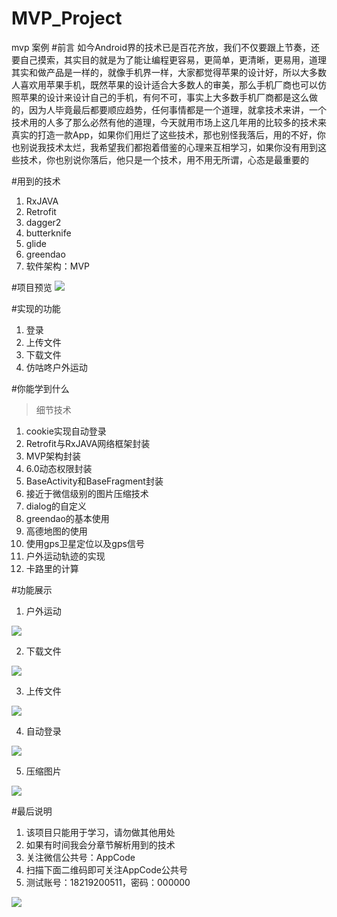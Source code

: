 # MVP_Project
mvp 案例
#前言
如今Android界的技术已是百花齐放，我们不仅要跟上节奏，还要自己摸索，其实目的就是为了能让编程更容易，更简单，更清晰，更易用，道理其实和做产品是一样的，就像手机界一样，大家都觉得苹果的设计好，所以大多数人喜欢用苹果手机，既然苹果的设计适合大多数人的审美，那么手机厂商也可以仿照苹果的设计来设计自己的手机，有何不可，事实上大多数手机厂商都是这么做的，因为人毕竟最后都要顺应趋势，任何事情都是一个道理，就拿技术来讲，一个技术用的人多了那么必然有他的道理，今天就用市场上这几年用的比较多的技术来真实的打造一款App，如果你们用烂了这些技术，那也别怪我落后，用的不好，你也别说我技术太烂，我希望我们都抱着借鉴的心理来互相学习，如果你没有用到这些技术，你也别说你落后，他只是一个技术，用不用无所谓，心态是最重要的

#用到的技术

 1. RxJAVA
 2. Retrofit
 3. dagger2
 4. butterknife
 5. glide
 6. greendao
 7. 软件架构：MVP


#项目预览
![](https://ww1.sinaimg.cn/large/006tNc79gy1fcivtxbse3g30970gehdt.gif)

#实现的功能

 1. 登录
 2. 上传文件
 3. 下载文件
 4. 仿咕咚户外运动
 
 
#你能学到什么
 > 细节技术

1. cookie实现自动登录
2. Retrofit与RxJAVA网络框架封装
3. MVP架构封装
4. 6.0动态权限封装
5. BaseActivity和BaseFragment封装
6. 接近于微信级别的图片压缩技术
7. dialog的自定义
8. greendao的基本使用
9. 高德地图的使用
10. 使用gps卫星定位以及gps信号
11. 户外运动轨迹的实现
12. 卡路里的计算


#功能展示

 1. 户外运动
 
 ![](https://ww4.sinaimg.cn/large/006tNc79gy1fcj015ubg4g30970ge48e.gif)
 
 2. 下载文件
 
  ![](https://ww3.sinaimg.cn/large/006tNc79gy1fcj0qt7213g30970gb771.gif)
 
 3. 上传文件
 
   ![]( https://ww1.sinaimg.cn/large/006tNc79gy1fcj0r63zrtg30970gbtbg.gif)
 
 4. 自动登录

  ![]( https://ww1.sinaimg.cn/large/006tNc79gy1fcj0rxlbang30970gbtbu.gif)

 5. 压缩图片

 ![](https://ww2.sinaimg.cn/large/006tNc79gy1fcj0541pt8g30970gbq8k.gif)

#最后说明
1. 该项目只能用于学习，请勿做其他用处
2. 如果有时间我会分章节解析用到的技术
3. 关注微信公共号：AppCode
4. 扫描下面二维码即可关注AppCode公共号
5. 测试账号：18219200511，密码：000000

![](http://ww1.sinaimg.cn/large/65e4f1e6gw1f9btkbltksj2076076aaj.jpg)
